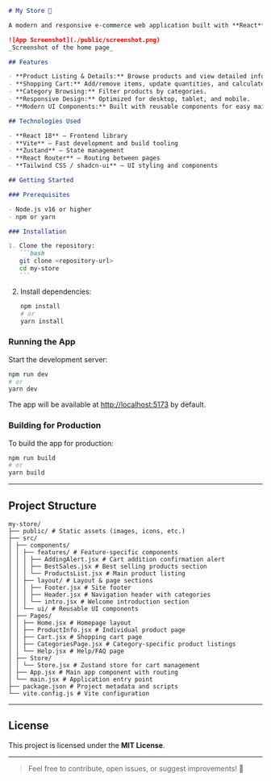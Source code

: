 ````markdown
# My Store 🛒

A modern and responsive e-commerce web application built with **React** and **Vite**, designed to provide a smooth shopping experience.

![App Screenshot](./public/screenshot.png)  
_Screenshot of the home page_

## Features

- **Product Listing & Details:** Browse products and view detailed information.
- **Shopping Cart:** Add/remove items, update quantities, and calculate totals.
- **Category Browsing:** Filter products by categories.
- **Responsive Design:** Optimized for desktop, tablet, and mobile.
- **Modern UI Components:** Built with reusable components for easy maintenance.

## Technologies Used

- **React 18** – Frontend library
- **Vite** – Fast development and build tooling
- **Zustand** – State management
- **React Router** – Routing between pages
- **Tailwind CSS / shadcn-ui** – UI styling and components

## Getting Started

### Prerequisites

- Node.js v16 or higher
- npm or yarn

### Installation

1. Clone the repository:
   ```bash
   git clone <repository-url>
   cd my-store
   ```
````

2. Install dependencies:

   ```bash
   npm install
   # or
   yarn install
   ```

### Running the App

Start the development server:

```bash
npm run dev
# or
yarn dev
```

The app will be available at [http://localhost:5173](http://localhost:5173) by default.

### Building for Production

To build the app for production:

```bash
npm run build
# or
yarn build
```

---

## Project Structure

```
my-store/
├── public/ # Static assets (images, icons, etc.)
├── src/
│ ├── components/
│ │ ├── features/ # Feature-specific components
│ │ │ ├── AddingAlert.jsx # Cart addition confirmation alert
│ │ │ ├── BestSales.jsx # Best selling products section
│ │ │ └── ProductsList.jsx # Main product listing
│ │ ├── layout/ # Layout & page sections
│ │ │ ├── Footer.jsx # Site footer
│ │ │ ├── Header.jsx # Navigation header with categories
│ │ │ └── intro.jsx # Welcome introduction section
│ │ └── ui/ # Reusable UI components
│ ├── Pages/
│ │ ├── Home.jsx # Homepage layout
│ │ ├── ProductInfo.jsx # Individual product page
│ │ ├── Cart.jsx # Shopping cart page
│ │ ├── CategoriesPage.jsx # Category-specific product listings
│ │ └── Help.jsx # Help/FAQ page
│ ├── Store/
│ │ └── Store.jsx # Zustand store for cart management
│ ├── App.jsx # Main app component with routing
│ └── main.jsx # Application entry point
├── package.json # Project metadata and scripts
└── vite.config.js # Vite configuration
```

---

## License

This project is licensed under the **MIT License**.

---

> Feel free to contribute, open issues, or suggest improvements! 🚀

